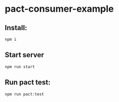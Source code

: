 # pact-consumer-example

## Install:
```
npm i
```
## Start server
```
npm run start
```
## Run pact test:
```
npm run pact:test
```